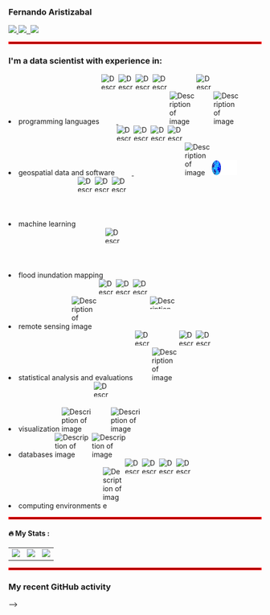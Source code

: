 ### Fernando Aristizabal

<div id="badges">
  <a href="http://www.linkedin.com/in/fernando-aristizabal">
    <img src="https://img.shields.io/badge/LinkedIn-Profile-blue&style=plastic&logo=github"/>
  </a>
  <a href="https://scholar.google.com/citations?user=NRtvSKcAAAAJ&hl=en&oi=ao">
    <img src="https://img.shields.io/badge/Google%20Scholar-Pubs-informational&style=plastic&logo=github">
  </a>
  <a href="">
    <img src="https://komarev.com/ghpvc/?username=your-github-username&style=plastic&color=red&logo=github" alt=""/>
  </a>
  <a href="">
    <img src="https://img.shields.io/github/stars/fernando-aristizabal?style=social&logo=github)&theme=dark">
  </a>
</div>

<hr style="border: 2px solid red;">

### I'm a data scientist with experience in:
<p>
  <li> programming languages
    <a href="https://www.python.org">
      <img src="https://2.bp.blogspot.com/-pQ3fac19z9Y/W0dIQ0mOI3I/AAAAAAAAA_4/cUwaAH-x_doRMCztJ-pXU4IELx9DWzErQCLcBGAs/s1600/Python%2Blogo2.jpg" alt="Description of image" style="display:inline-block; width:30px; height:30px;">
     </a>
    <img src="https://www.clipartmax.com/png/middle/13-137348_logo-r-programming.png" alt="Description of image" style="display:inline-block; width:30px; height:30px;">
    <img src="https://fresheropenings.com/wp-content/uploads/2021/03/Free-C-Certification-Course-2.png" alt="Description of image" style="display:inline-block; width:30px; height:30px;">
    <img src="https://open.agh.edu.pl/wp-content/uploads/2009/11/Matlab_Logo-600x539.png" alt="Description of image" style="display:inline-block; width:30px; height:30px;">
    <img src="https://logbuch.c-base.org/wp-content/uploads/2011/10/latex.png" alt="Description of image" style="display:inline-block; width:50px;">
    <img src="https://www.kindpng.com/picc/m/168-1682787_bash-logo-shell-script-logo-hd-png-download.png" alt="Description of image" style="display:inline-block; width:30px; height:30px;">
    <img src="https://www.fullstackpython.com/img/logos/zsh.jpg" alt="Description of image" style="display:inline-block; width:50px;">
  </li>
  <li> geospatial data and software
    <a href="https://qgis.org/es/site/">
      <img src="https://www.qgis.ch/fr/nouvelles/publication-de-gdal-2.0/image_mini" alt="Description of image" style="display:inline-block; width:30px; height:30px;">
    </a>
    <img src="https://www.3liz.com/en/images/logo-qgis.png" alt="Description of image" style="display:inline-block; width:30px; height:30px;">
    <img src="https://numfocus.org/wp-content/uploads/2018/09/xarray-logo-square.png" alt="Description of image" style="display:inline-block; width:30px; height:30px;">
    <img src="https://geopandas.readthedocs.io/en/latest/_images/geopandas_icon.png" alt="Description of image" style="display:inline-block; width:30px; height:30px;">
    <img src="https://miro.medium.com/max/994/1*6NWwUDFzZzsgrJd3rjP9EQ.png" alt="Description of image" style="display:inline-block; width:50px">
    <img src="https://github.com/NOAA-OWP/gval/blob/main/docs/images/gval_dark_mode.png" alt="Description of image" style="display:inline-block; width:50px; height:30px;">
  </li>
  <li> machine learning
    <img src="http://penseeartificielle.fr/wp-content/uploads/2018/02/tensorflow-logo.png" alt="Description of image" style="display:inline-block; width:30px; height:30px;">
    <img src="https://pulplearning.altervista.org/wp-content/uploads/2021/03/1280px-Scikit_learn_logo_small.svg_-500x385.png" alt="Description of image" style="display:inline-block; width:30px; height:30px;">
    <img src="https://www.educative.io/api/edpresso/shot/5890743479566336/image/4838123834966016" alt="Description of image" style="display:inline-block; width:30px; height:30px;">
  </li>
  <li> flood inundation mapping
  <img src="https://www.pinclipart.com/picdir/middle/202-2028609_useful-links-national-flood-insurance-program-logo-png.png" alt="Description of image" style="display:inline-block; width:30px; height:30px;">
  </li>
  <li> remote sensing
  <img src="https://p7.hiclipart.com/preview/262/819/757/european-space-agency-logo-agence-spatiale-space-logo.jpg" alt="Description of image" style="display:inline-block; width:50px;">
  <img src="https://mlinqs.net/wp-content/uploads/2018/01/NASA_Logo-1285x1068.jpg" alt="Description of image" style="display:inline-block; width:30px; height:30px;">
    <img src="https://res.cloudinary.com/teepublic/image/private/s--H00xWYfO--/t_Preview/b_rgb:c8e0ec,c_limit,f_jpg,h_630,q_90,w_630/v1480194469/production/designs/642184_2.jpg" alt="Description of image" style="display:inline-block; width:30px; height:30px;">
    <img src="http://www.igik.edu.pl/upload/Image/teledetekcja/bazy-danych/terra_modis.jpg" alt="Description of image" style="display:inline-block; width:30px; height:30px;">
    <img src="http://www.esa.int/eologos/images/sentinel-1_neg.jpg" alt="Description of image" style="display:inline-block; width:50px; height:25px">
  </li>
  <li> statistical analysis and evaluations
    <img src="https://cdn1.iconfinder.com/data/icons/big-data-orchid-vol-2/256/Linear_Regression-512.png" alt="Description of image" style="display:inline-block; width:30px; height:30px;">
    <img src="https://assignmentpoint.com/wp-content/uploads/2016/05/Analysis-of-Variance.jpg" alt="Description of image" style="display:inline-block; width:50px;">
    <img src="https://ac-101708228-virtuoso-prod.s3.amazonaws.com/uploads/course/course_image/56/7-time-series-analysis.png" alt="Description of image" style="display:inline-block; width:30px; height:30px;">
    <img src="https://static.vecteezy.com/system/resources/previews/002/103/670/non_2x/scientific-method-and-hypothesis-testing-color-icon-vector.jpg" alt="Description of image" style="display:inline-block; width:30px; height:30px;">
  </li>
  <li> visualization
    <img src="https://miro.medium.com/max/3200/1*8i6raEmyewy9GpI47nU1ew.png" alt="Description of image" style="display:inline-block; width:60px;">
    <img src="https://user-images.githubusercontent.com/315810/92254613-279c8000-ee9f-11ea-9b73-5622a7d95f3f.png" alt="Description of image" style="display:inline-block; width:30px; height:30px;">
    <img src="https://wiki.bokeh-library-portal.org/images/6/65/Bokeh.png" alt="Description of image" style="display:inline-block; width:60px;">
    
  </li>
  <li>
    databases
    <img src="https://external-content.duckduckgo.com/iu/?u=https%3A%2F%2Ftse1.explicit.bing.net%2Fth%3Fid%3DOIP.SsAiH_CwhWvDyWpPFab74gHaC1%26pid%3DApi&f=1&ipt=6cacb799dd57d0e669d8598777642d02e520842b44e8c6a65eb7d56865a2d495&ipo=images" alt="Description of image" style="display:inline-block; width:70px;">
    <img src="https://luminfire.com/wp-content/uploads/2017/12/PostGis_Logo.png" alt="Description of image" style="display:inline-block; width:70px;">  
  </li>
  <li> computing environments
    <img src="http://gisuser.com/wp-content/uploads/2018/08/2000px-Amazon_Web_Services_Logo.svg_.png" alt="Description of image" style="display:inline-block; width:40px;">
    <img src="https://pluspng.com/img-png/digitalocean-logo-png-open-2000.png" alt="Description of image" style="display:inline-block; width:30px; height:30px;">
    <img src="https://pluspng.com/img-png/linux-logo-png-difference-between-linux-and-window-operating-system-linux-logo-860x854.png" alt="Description of image" style="display:inline-block; width:30px; height:30px;">
    <img src="https://www.pinclipart.com/picdir/middle/543-5433004_mac-os-logo-png-transparent-mac-os-logo.png" alt="Description of image" style="display:inline-block; width:30px; height:30px;">
    <img src="https://www.oreilly.com/content/wp-content/uploads/sites/2/2020/01/large_v-dark-212e499223241522b08a664ac16fd53e.png" alt="Description of image" style="display:inline-block; width:30px; height:30px;">
  </li>
</p>

<hr style="border: 2px solid red;">

#### :fire: My Stats :
<table cellspacing="0" cellpadding="0">
  <tr>
    <td><img src="http://github-readme-streak-stats.herokuapp.com?user=fernando-aristizabal&theme=dark&background=000000&card_width=300"></td>
    <td><img src="https://github-readme-stats.vercel.app/api/top-langs/?username=fernando-aristizabal&layout=compact&card_width=300&theme=dark&background=000000)"></td>
    <td><img src="https://github-readme-stats.vercel.app/api?username=fernando-aristizabal&show_icons=true"></td>
  </tr>
</table>

<hr style="border: 2px solid red;">

### My recent GitHub activity

<!--START_SECTION:activity-->
<!--END_SECTION:activity-->



-->
